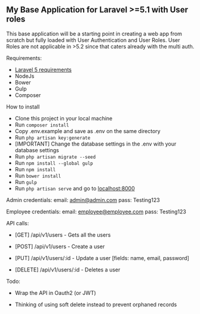 ## My Base Application for Laravel >=5.1 with User roles

This base application will be a starting point in creating a web app from scratch but fully loaded with User Authentication and User Roles.
User Roles are not applicable in >5.2 since that caters already with the multi auth.

Requirements:
- [Laravel 5 requirements](https://laravel.com/docs/5.1/installation#installation)
- NodeJs
- Bower
- Gulp
- Composer

How to install
- Clone this project in your local machine
- Run `composer install`
- Copy .env.example and save as .env on the same directory
- Run `php artisan key:generate`
- [IMPORTANT] Change the database settings in the .env with your database settings
- Run `php artisan migrate --seed`
- Run `npm install --global gulp`
- Run `npm install`
- Run `bower install`
- Run `gulp`
- Run `php artisan serve` and go to [localhost:8000](http://localhost:8000)

Admin credentials:
email: admin@admin.com
pass: Testing123

Employee credentials:
email: employee@employee.com
pass: Testing123

API calls:

- [GET]       /api/v1/users - Gets all the users

- [POST]      /api/v1/users - Create a user

- [PUT]       /api/v1/users/:id - Update a user [fields: name, email, password]

- [DELETE]    /api/v1/users/:id - Deletes a user


Todo:

- Wrap the API in Oauth2 (or JWT)

- Thinking of using soft delete instead to prevent orphaned records